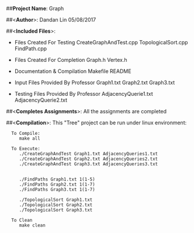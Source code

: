 ##**Project Name**:
   Graph

##<**Author**>:
   Dandan Lin
   05/08/2017

##<**Included Files**>:
   * Files Created For Testing
      CreateGraphAndTest.cpp
      TopologicalSort.cpp
      FindPath.cpp
   * Files Created For Completion
      Graph.h
      Vertex.h

   * Documentation & Compilation
      Makefile
      README

   * Input Files Provided By Professor
      Graph1.txt
      Graph2.txt
      Graph3.txt

   * Testing Files Provided By Professor
      AdjacencyQuerie1.txt
      AdjacencyQuerie2.txt


##<**Completes Assignments**>:
   All the assignments are completed


##<**Compilation**>:
   This "Tree" project can be run under linux environment:

      To Compile:
         make all

      To Execute:
         ./CreateGraphAndTest Graph1.txt AdjacencyQueries1.txt
         ./CreateGraphAndTest Graph2.txt AdjacencyQueries2.txt
         ./CreateGraphAndTest Graph3.txt AdjacencyQueries3.txt


         ./FindPaths Graph1.txt 1(1-5)
         ./FindPaths Graph2.txt 1(1-7)
         ./FindPaths Graph3.txt 1(1-7)

         ./TopologicalSort Graph1.txt
         ./TopologicalSort Graph2.txt
         ./TopologicalSort Graph3.txt

      To Clean
         make clean
